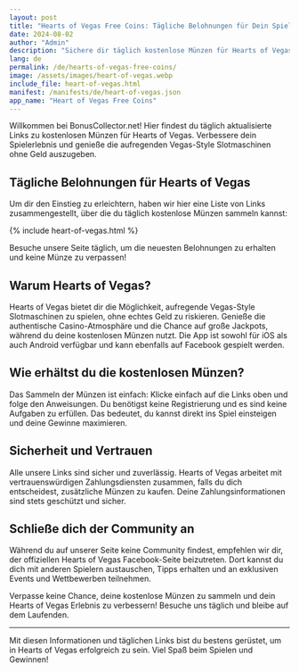 ```yaml
---
layout: post
title: "Hearts of Vegas Free Coins: Tägliche Belohnungen für Dein Spiel"
date: 2024-08-02
author: "Admin"
description: "Sichere dir täglich kostenlose Münzen für Hearts of Vegas und verbessere dein Spielerlebnis mit unseren exklusiven Links."
lang: de
permalink: /de/hearts-of-vegas-free-coins/
image: /assets/images/heart-of-vegas.webp
include_file: heart-of-vegas.html
manifest: /manifests/de/heart-of-vegas.json
app_name: "Heart of Vegas Free Coins"
---
```


Willkommen bei BonusCollector.net! Hier findest du täglich aktualisierte Links zu kostenlosen Münzen für Hearts of Vegas. Verbessere dein Spielerlebnis und genieße die aufregenden Vegas-Style Slotmaschinen ohne Geld auszugeben.

## Tägliche Belohnungen für Hearts of Vegas

Um dir den Einstieg zu erleichtern, haben wir hier eine Liste von Links zusammengestellt, über die du täglich kostenlose Münzen sammeln kannst:

{% include heart-of-vegas.html %}

Besuche unsere Seite täglich, um die neuesten Belohnungen zu erhalten und keine Münze zu verpassen!

## Warum Hearts of Vegas?

Hearts of Vegas bietet dir die Möglichkeit, aufregende Vegas-Style Slotmaschinen zu spielen, ohne echtes Geld zu riskieren. Genieße die authentische Casino-Atmosphäre und die Chance auf große Jackpots, während du deine kostenlosen Münzen nutzt. Die App ist sowohl für iOS als auch Android verfügbar und kann ebenfalls auf Facebook gespielt werden.

## Wie erhältst du die kostenlosen Münzen?

Das Sammeln der Münzen ist einfach: Klicke einfach auf die Links oben und folge den Anweisungen. Du benötigst keine Registrierung und es sind keine Aufgaben zu erfüllen. Das bedeutet, du kannst direkt ins Spiel einsteigen und deine Gewinne maximieren.

## Sicherheit und Vertrauen

Alle unsere Links sind sicher und zuverlässig. Hearts of Vegas arbeitet mit vertrauenswürdigen Zahlungsdiensten zusammen, falls du dich entscheidest, zusätzliche Münzen zu kaufen. Deine Zahlungsinformationen sind stets geschützt und sicher.

## Schließe dich der Community an

Während du auf unserer Seite keine Community findest, empfehlen wir dir, der offiziellen Hearts of Vegas Facebook-Seite beizutreten. Dort kannst du dich mit anderen Spielern austauschen, Tipps erhalten und an exklusiven Events und Wettbewerben teilnehmen.

Verpasse keine Chance, deine kostenlose Münzen zu sammeln und dein Hearts of Vegas Erlebnis zu verbessern! Besuche uns täglich und bleibe auf dem Laufenden.

---

Mit diesen Informationen und täglichen Links bist du bestens gerüstet, um in Hearts of Vegas erfolgreich zu sein. Viel Spaß beim Spielen und Gewinnen!